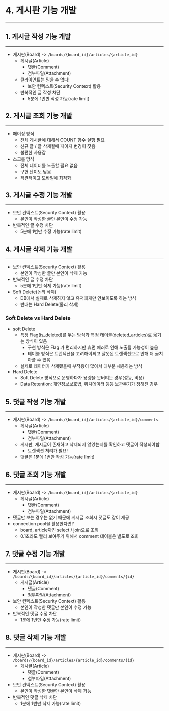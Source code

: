 # 4. 게시판 기능 개발

---

## 1. 게시글 작성 기능 개발

---

- 게시판(Board) -> `/boards/{board_id}/articles/{article_id}`
  - 게시글(Article)
    - 댓글(Comment)
    - 첨부파일(Attachment)
  - 클라이언트는 믿을 수 없다!
    - 보안 컨텍스트(Security Context) 활용
  - 반복적인 글 작성 차단
    - 5분에 1번만 작성 가능(rate limit)

## 2. 게시글 조회 기능 개발

---

- 페이징 방식
  - 전체 게시글에 대해서 COUNT 함수 실행 필요
  - 신규 글 / 글 삭제될때 페이지 변경이 잦음
  - 불편한 사용감
- 스크롤 방식
  - 전체 데이터를 노출할 필요 없음
  - 구현 난이도 낮음
  - 직관적이고 모바일에 최적화

## 3. 게시글 수정 기능 개발

---

- 보안 컨텍스트(Security Context) 활용
  - 본인이 작성한 글만 본인이 수정 가능
- 반복적인 글 수정 차단
  - 5분에 1번만 수정 가능(rate limit)

## 4. 게시글 삭제 기능 개발

---

- 보안 컨텍스트(Security Context) 활용
  - 본인이 작성한 글만 본인이 삭제 가능
- 반복적인 글 수정 차단
  - 5분에 1번만 삭제 가능(rate limit)
- Soft Delete(논리 삭제)
  - DB에서 실제로 삭제하지 않고 유저에게만 안보이도록 하는 방식
  - 반대는 Hard Delete(물리 삭제)

### Soft Delete vs Hard Delete

- soft Delete
  - 특정 Flag(is_deleted)를 두는 방식과 특정 테이블(deleted_articles)로 옮기는 방식이 있음
    - 구현 방식은 Flag 가 편리하지만 휴먼 에러로 인해 노출될 가능성이 높음
    - 테이블 방식은 트랜잭션을 고려해야되고 잘못된 트랜잭션으로 인해 더 골치 아플 수 있음
  - 실제로 데이터가 삭제됐을때 부작용이 많아서 대부분 채용하는 방식
- Hard Delete
  - Soft Delete 방식으로 운영하다가 용량을 못버티는 경우(성능, 비용)
  - Data Retention: 개인정보보호법, 위치데이터 등등 보관주기가 정해진 경우

## 5. 댓글 작성 기능 개발

---

- 게시판(Board) -> `/boards/{board_id}/articles/{article_id}/comments`
  - 게시글(Article)
    - 댓글(Comment)
    - 첨부파일(Attachment)
  - 게시판, 게시글이 존재하고 삭제되지 않았는지를 확인하고 댓글이 작성되야함
    - 트랜잭션 처리가 필요!
  - 댓글은 1분에 1번만 작성 가능(rate limit)

## 6. 댓글 조회 기능 개발

---

- 게시판(Board) -> `/boards/{board_id}/articles/{article_id}`
  - 게시글(Article)
    - 댓글(Comment)
    - 첨부파일(Attachment)
- 댓글만 보는 경우는 없기 때문에 게시글 조회시 댓글도 같이 제공
- connection pool을 활용한다면?
  - board, article까진 select / join으로 조회
  - 0.1초라도 빨리 보여주기 위해서 comment 테이블은 별도로 조회

## 7. 댓글 수정 기능 개발

---

- 게시판(Board) -> `/boards/{board_id}/articles/{article_id}/comments/{id}`
  - 게시글(Article)
    - 댓글(Comment)
    - 첨부파일(Attachment)
- 보안 컨텍스트(Security Context) 활용
  - 본인이 작성한 댓글만 본인이 수정 가능
- 반복적인 댓글 수정 차단
  - 1분에 1번만 수정 가능(rate limit)

## 8. 댓글 삭제 기능 개발

---

- 게시판(Board) -> `/boards/{board_id}/articles/{article_id}/comments/{id}`
  - 게시글(Article)
    - 댓글(Comment)
    - 첨부파일(Attachment)
- 보안 컨텍스트(Security Context) 활용
  - 본인이 작성한 댓글만 본인이 삭제 가능
- 반복적인 댓글 삭제 차단
  - 1분에 1번만 삭제 가능(rate limit)
